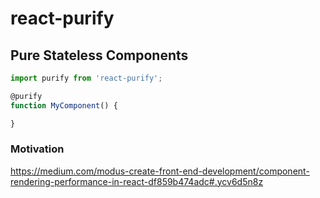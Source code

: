 # react-purify
## Pure Stateless Components

```JavaScript
import purify from 'react-purify';

@purify
function MyComponent() {

}
```

### Motivation
https://medium.com/modus-create-front-end-development/component-rendering-performance-in-react-df859b474adc#.ycv6d5n8z